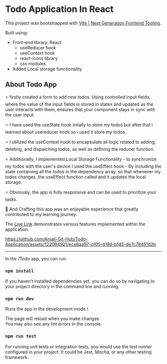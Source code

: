 # Todo Application In React

This project was bootstrapped with [Vite | Next Generation Frontend Tooling](https://vitejs.dev/).

Built using:

- Front-end library: React
  - useReducer hook
  - useContext hook
  - react-icons library
  - css modules
- Added Local storage functionality


## About Todo App

⭐ firstly created a form to add new todos. Using controlled input fields, where the value of the input fields is stored in states and updated as the user interacts with them, ensures that your component stays in sync with the user input. 

⭐ I have used the useState hook intially to store my todos but after that i learned about usereducer hook so i used it store my todos.



⭐ I utilized the useContext hook to encapsulate all logic related to adding, deleting, and dispatching todos, as well as defining the reducer function.



⭐ Additionally, I implemented Local Storage Functionality - to synchronize my todos with the user's device I used the useEffect hook - By including the state containing all the todos in the dependency array. so that whenever my todos changes ,the useEffect function called and it  updates the local storage. 



⭐ Obviously, the app is fully responsive and can be used to prioritize your tasks.



🤩 And Crafting this app was an enjoyable experience that greatly contributed to my learning journey.

The  [Live Link](https://todo-react-application-ss.netlify.app/)
 demonstrates various features implemented within the application. 



https://github.com/Anjali-Git-Hub/Todo-Application/assets/122084921/ece8aa97-cf05-419d-b145-de7c78451d2b




<hr>

  In the /Todo app, you can run:

### `npm install`

If you haven't installed dependencies yet, you can do so by navigating to your project directory in the command line and running.

### `npm run dev`

Runs the app in the development mode.\

The page will reload when you make changes.\
You may also see any lint errors in the console.

### `npm run test`
For running unit tests or integration tests, you would use the test runner configured in your project. 
It could be Jest, Mocha, or any other testing framework.










